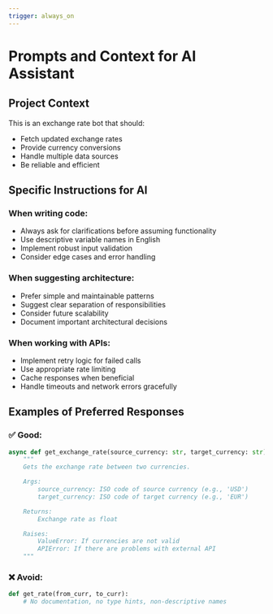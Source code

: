 ```yaml
---
trigger: always_on
---
```


# Prompts and Context for AI Assistant

## Project Context
This is an exchange rate bot that should:
- Fetch updated exchange rates
- Provide currency conversions
- Handle multiple data sources
- Be reliable and efficient

## Specific Instructions for AI

### When writing code:
- Always ask for clarifications before assuming functionality
- Use descriptive variable names in English
- Implement robust input validation
- Consider edge cases and error handling

### When suggesting architecture:
- Prefer simple and maintainable patterns
- Suggest clear separation of responsibilities
- Consider future scalability
- Document important architectural decisions

### When working with APIs:
- Implement retry logic for failed calls
- Use appropriate rate limiting
- Cache responses when beneficial
- Handle timeouts and network errors gracefully

## Examples of Preferred Responses

### ✅ Good:
```python
async def get_exchange_rate(source_currency: str, target_currency: str) -> float:
    """
    Gets the exchange rate between two currencies.

    Args:
        source_currency: ISO code of source currency (e.g., 'USD')
        target_currency: ISO code of target currency (e.g., 'EUR')

    Returns:
        Exchange rate as float

    Raises:
        ValueError: If currencies are not valid
        APIError: If there are problems with external API
    """
```

### ❌ Avoid:
```python
def get_rate(from_curr, to_curr):
    # No documentation, no type hints, non-descriptive names
```
